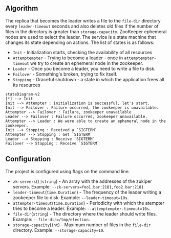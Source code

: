 ## Algorithm

The replica that becomes the leader writes a file to the `file-dir` directory every `leader-timeout` seconds and also
deletes old files if the number of files in the directory is greater than `storage-capacity`. ZooKeeper ephemeral nodes
are used to select the leader. The service is a state machine that changes its state depending on actions. The list of
states is as follows:

- `Init` - Initialization starts, checking the availability of all resources
- `Attemptempter` - Trying to become a leader - once in `attemptempter-timeout` we try to create an ephemeral node in
  the zookeeper.
- `Leader` - Once you become a leader, you need to write a file to disk.
- `Failover` - Something's broken, trying to fix itself.
- ``Stopping`` - Graceful shutdown - a state in which the application frees all its resources

```mermaid
stateDiagram-v2
[*] --> Init
Init --> Attempter : Initialization is successful, let's start.
Init --> Failover : Failure occurred, the zookeeper is unavailable.
Attempter --> Failover : Failure, zookeeper unavailable
Leader --> Failover : Failure occurred, zookeeper unavailable.
Attempter --> Leader : We were able to create an ephemeral node in the zookeeper.
Init --> Stopping : Received a `SIGTERM`.
Attempter --> Stopping : Get `SIGTERM`
Leader --> Stopping : Receive `SIGTERM`
Failover --> Stopping : Receive `SIGTERM`
```

## Configuration

The project is configured using flags on the command line.

- `zk-servers`(`[]string`) - An array with the addresses of the zukiper servers.
  Example: `--zk-servers=foo1.bar:2181,foo2.bar:2181`
- `leader-timeout`(`time.Duration`) - The frequency of the leader writing a zookeeper file to disk.
  Example: `--leader-timeout=10s`.
- `attempter-timeout`(`time.Duration`) - Periodicity with which the atempter tries to become a leader.
  Example: `--attemptempter-timeout=10s`.
- `file-dir`(`string`) - The directory where the leader should write files. Example: `--file-dir=/tmp/election`.
- `storage-capacity`(`int`) - Maximum number of files in the `file-dir` directory. Example: `--storage-capacity=10`.
